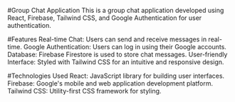 #Group Chat Application
This is a group chat application developed using React, Firebase, Tailwind CSS, and Google Authentication for user authentication.

#Features
Real-time Chat: Users can send and receive messages in real-time.
Google Authentication: Users can log in using their Google accounts.
Database: Firebase Firestore is used to store chat messages.
User-friendly Interface: Styled with Tailwind CSS for an intuitive and responsive design.

#Technologies Used
React: JavaScript library for building user interfaces.
Firebase: Google's mobile and web application development platform.
Tailwind CSS: Utility-first CSS framework for styling.